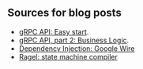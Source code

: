 ## Sources for blog posts
* [gRPC API: Easy start](https://dev.ms/2019/11/grpc-api-easy-start/).
* [gRPC API, part 2: Business Logic](https://dev.ms/2019/12/grpc-api-part-2-business-logic/).
* [Dependency Injection: Google Wire](https://dev.ms/2020/06/dependency-injection-google-wire/)
* [Ragel: state machine compiler](https://dev.ms/2021/01/ragel-state-machine-compiler/)
